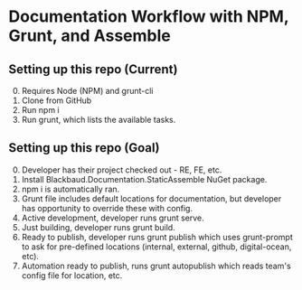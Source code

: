 # Documentation Workflow with NPM, Grunt, and Assemble

## Setting up this repo (Current)

0. Requires Node (NPM) and grunt-cli
0. Clone from GitHub
0. Run npm i
0. Run grunt, which lists the available tasks.

## Setting up this repo (Goal)

0. Developer has their project checked out - RE, FE, etc.
0. Install Blackbaud.Documentation.StaticAssemble NuGet package.
0. npm i is automatically ran.
0. Grunt file includes default locations for documentation, but developer has opportunity to override these with config.
0. Active development, developer runs grunt serve.
0. Just building, developer runs grunt build.
0. Ready to publish, developer runs grunt publish which uses grunt-prompt to ask for pre-defined locations (internal, external, github, digital-ocean, etc).
0. Automation ready to publish, runs grunt autopublish which reads team's config file for location, etc.